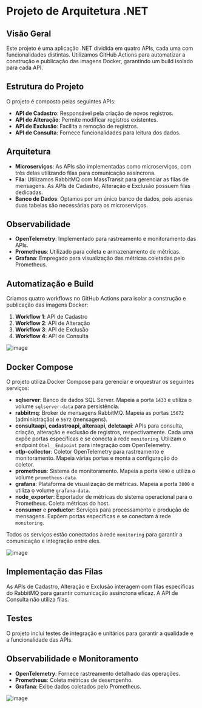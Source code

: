 # Projeto de Arquitetura .NET

## Visão Geral

Este projeto é uma aplicação .NET dividida em quatro APIs, cada uma com funcionalidades distintas. Utilizamos GitHub Actions para automatizar a construção e publicação das imagens Docker, garantindo um build isolado para cada API.

## Estrutura do Projeto

O projeto é composto pelas seguintes APIs:

- **API de Cadastro**: Responsável pela criação de novos registros.
- **API de Alteração**: Permite modificar registros existentes.
- **API de Exclusão**: Facilita a remoção de registros.
- **API de Consulta**: Fornece funcionalidades para leitura dos dados.

## Arquitetura

- **Microserviços**: As APIs são implementadas como microserviços, com três delas utilizando filas para comunicação assíncrona.
- **Fila**: Utilizamos RabbitMQ com MassTransit para gerenciar as filas de mensagens. As APIs de Cadastro, Alteração e Exclusão possuem filas dedicadas.
- **Banco de Dados**: Optamos por um único banco de dados, pois apenas duas tabelas são necessárias para os microserviços.

## Observabilidade

- **OpenTelemetry**: Implementado para rastreamento e monitoramento das APIs.
- **Prometheus**: Utilizado para coleta e armazenamento de métricas.
- **Grafana**: Empregado para visualização das métricas coletadas pelo Prometheus.

## Automatização e Build

Criamos quatro workflows no GitHub Actions para isolar a construção e publicação das imagens Docker:

1. **Workflow 1**: API de Cadastro
2. **Workflow 2**: API de Alteração
3. **Workflow 3**: API de Exclusão
4. **Workflow 4**: API de Consulta

![image](https://github.com/user-attachments/assets/a89a59c7-bfe9-4581-9b90-d41f3800b74b)

## Docker Compose

O projeto utiliza Docker Compose para gerenciar e orquestrar os seguintes serviços:

- **sqlserver**: Banco de dados SQL Server. Mapeia a porta `1433` e utiliza o volume `sqlserver-data` para persistência.
- **rabbitmq**: Broker de mensagens RabbitMQ. Mapeia as portas `15672` (administração) e `5672` (mensagens).
- **consultaapi, cadastroapi, alteraapi, deletaapi**: APIs para consulta, criação, alteração e exclusão de registros, respectivamente. Cada uma expõe portas específicas e se conecta à rede `monitoring`. Utilizam o endpoint `Otel__Endpoint` para integração com OpenTelemetry.
- **otlp-collector**: Coletor OpenTelemetry para rastreamento e monitoramento. Mapeia várias portas e monta a configuração do coletor.
- **prometheus**: Sistema de monitoramento. Mapeia a porta `9090` e utiliza o volume `prometheus-data`.
- **grafana**: Plataforma de visualização de métricas. Mapeia a porta `3000` e utiliza o volume `grafana-data`.
- **node_exporter**: Exportador de métricas do sistema operacional para o Prometheus. Coleta métricas do host.
- **consumer** e **productor**: Serviços para processamento e produção de mensagens. Expõem portas específicas e se conectam à rede `monitoring`.

Todos os serviços estão conectados à rede `monitoring` para garantir a comunicação e integração entre eles.

![image](https://github.com/user-attachments/assets/a5d9cefc-4a9f-44e1-bed4-0261a60e957a)

## Implementação das Filas

As APIs de Cadastro, Alteração e Exclusão interagem com filas específicas do RabbitMQ para garantir comunicação assíncrona eficaz. A API de Consulta não utiliza filas.

## Testes

O projeto inclui testes de integração e unitários para garantir a qualidade e a funcionalidade das APIs.

## Observabilidade e Monitoramento

- **OpenTelemetry**: Fornece rastreamento detalhado das operações.
- **Prometheus**: Coleta métricas de desempenho.
- **Grafana**: Exibe dados coletados pelo Prometheus.

![image](https://github.com/user-attachments/assets/475efb1d-d5ae-4b70-b16f-09c066f2780e)
